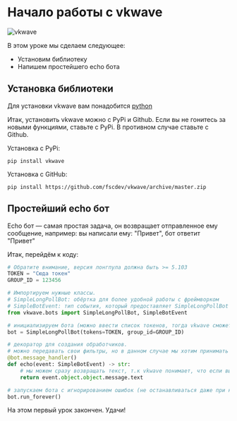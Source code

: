 # Начало работы с vkwave

![vkwave](https://user-images.githubusercontent.com/28061158/75329873-7f738200-5891-11ea-9565-fd117ea4fc9e.jpg)

В этом уроке мы сделаем следующее:
+ Установим библиотеку
+ Напишем простейшего echo бота

## Установка библиотеки

Для установки vkwave вам понадобится [python](https://www.python.org/downloads/ "Ссылка для на официальный сайт Python")

Итак, установить vkwave можно с PyPi и Github.
Если вы не гонитесь за новыми функциями, ставьте с PyPi.
В противном случае ставьте с Github.

Установка с PyPi:
```
pip install vkwave
```
Установка с GitHub:
```
pip install https://github.com/fscdev/vkwave/archive/master.zip
```

## Простейший echo бот

Echo бот — самая простая задача, он возвращает отправленное ему сообщение, например: вы написали ему: "Привет", бот ответит "Привет"

Итак, перейдём к коду:
```python
# Обратите внимание, версия лонгпула должна быть >= 5.103
TOKEN = "Сюда токен"
GROUP_ID = 123456

# Импортируем нужные классы.
# SimpleLongPollBot: обёртка для более удобной работы с фреймворком
# SimpleBotEvent: тип события, который предоставляет SimpleLongPollBot
from vkwave.bots import SimpleLongPollBot, SimpleBotEvent

# инициализируем бота (можно ввести список токенов, тогда vkwave сможет обходить лимиты ВКонтакте)
bot = SimpleLongPollBot(tokens=TOKEN, group_id=GROUP_ID)

# декоратор для создания обработчиков.
# можно передавать свои фильтры, но в данном случае мы хотим принимать все сообщения
@bot.message_handler()
def echo(event: SimpleBotEvent) -> str:
    # мы можем сразу возвращать текст, т.к vkwave понимает, что если вы возвращаете строку, то вы хотите ответить на сообщение этим текстом. пользователь может задать свои типы данных, которые он сможет возвращать из хендлеров (а также написать нужную логику для их преобразования в нужные действия)
    return event.object.object.message.text

# запускаем бота с игнорированием ошибок (не останавливаться даже при них)
bot.run_forever()
```

На этом первый урок закончен. Удачи!